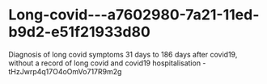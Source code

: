 # Long-covid---a7602980-7a21-11ed-b9d2-e51f21933d80
Diagnosis of long covid symptoms 31 days to 186 days after covid19, without a record of long covid and covid19 hospitalisation - tHzJwrp4q17O4oOmVo717R9m2g
